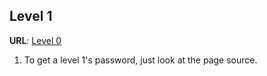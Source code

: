 ## Level 1

**URL**: [Level 0](http://natas0.natas.labs.overthewire.org/)

 1. To get a level 1's password, just look at the page source.


